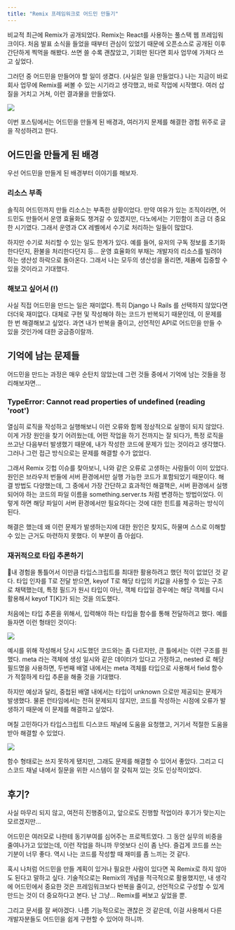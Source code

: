 ```yaml
---
title: "Remix 프레임워크로 어드민 만들기"
---
```


비교적 최근에 Remix가 공개되었다. Remix는 React를 사용하는 풀스택 웹 프레임워크이다. 처음 발표 소식을 들었을 때부터 관심이 있었기 때문에 오픈소스로 공개된 이후 간단하게 찍먹을 해봤다. 쓰면 쓸 수록 괜찮았고, 기회만 된다면 회사 업무에 가져다 쓰고 싶었다.

그러던 중 어드민을 만들어야 할 일이 생겼다. (사실은 일을 만들었다.) 나는 지금이 바로 회사 업무에 Remix를 써볼 수 있는 시기라고 생각했고, 바로 작업에 시작했다. 여러 삽질을 거치고 거쳐, 이런 결과물을 만들었다.

![](ea3c4ccb-fd8e-40fb-9e78-ecd1d8ac6e58_localhost_8787_admin_popup_Nest%20Hub_.png)

이번 포스팅에서는 어드민을 만들게 된 배경과, 여러가지 문제를 해결한 경험 위주로 글을 작성하려고 한다.

## 어드민을 만들게 된 배경

우선 어드민을 만들게 된 배경부터 이야기를 해보자.

### 리소스 부족

솔직히 어드민까지 만들 리소스는 부족한 상황이었다. 만약 여유가 있는 조직이라면, 어드민도 만들어서 운영 효율화도 챙겨갈 수 있겠지만, 다노에서는 기민함이 조금 더 중요한 시기였다. 그래서 운영과 CX 레벨에서 수기로 처리하는 일들이 많았다.

하지만 수기로 처리할 수 있는 일도 한계가 있다. 예를 들어, 유저의 구독 정보를 초기화 한다던지, 환불을 처리한다던지 등... 운영 효율화의 부채는 개발자의 리소스를 빌려야 하는 생산성 하락으로 돌아온다. 그래서 나는 모두의 생산성을 올리면, 제품에 집중할 수 있을 것이라고 기대했다.

### 해보고 싶어서 (!)

사실 직접 어드민을 만드는 일은 재미없다. 특히 Django 나 Rails 를 선택하지 않았다면 더더욱 재미없다. 대체로 구현 및 작성해야 하는 코드가 반복되기 때문인데, 이 문제를 한 번 해결해보고 싶었다. 과연 내가 반복을 줄이고, 선언적인 API로 어드민을 만들 수 있을 것인가에 대한 궁금증이랄까.

## 기억에 남는 문제들

어드민을 만드는 과정은 매우 순탄치 않았는데 그런 것들 중에서 기억에 남는 것들을 정리해보자면...

### TypeError: Cannot read properties of undefined (reading 'root')

열심히 로직을 작성하고 실행해보니 이런 오류와 함께 정상적으로 실행이 되지 않았다. 이게 가장 원인을 찾기 어려웠는데, 어떤 작업을 하기 전까지는 잘 되다가, 특정 로직을 쓰고난 다음부터 발생했기 때문에, 내가 작성한 코드에 문제가 있는 것이라고 생각했다. 그러나 그런 접근 방식으로는 문제를 해결할 수가 없었다.

그래서 Remix 깃헙 이슈를 찾아보니, 나와 같은 오류로 고생하는 사람들이 이미 있었다. 원인은 브라우저 번들에 서버 환경에서만 실행 가능한 코드가 포함되었기 때문이다. 해결 방법도 다양했는데, 그 중에서 가장 간단하고 효과적인 해결책은, 서버 환경에서 실행되어야 하는 코드의 파일 이름을 something.server.ts 처럼 변경하는 방법이었다. 이렇게 하면 해당 파일이 서버 환경에서만 필요하다는 것에 대한 힌트를 제공하는 방식이 된다.

해결은 했는데 왜 이런 문제가 발생하는지에 대한 원인은 찾지도, 하물며 스스로 이해할 수 있는 근거도 마련하지 못했다. 이 부분이 좀 아쉽다.

### 재귀적으로 타입 추론하기

내 경험을 통틀어서 이만큼 타입스크립트를 최대한 활용하려고 했던 적이 없었던 것 같다. 타입 인자를 T로 전달 받으면, keyof T로 해당 타입의 키값을 사용할 수 있는 구조로 채택했는데, 특정 필드가 원시 타입이 아닌, 객체 타입일 경우에는 해당 객체를 다시 활용해서 keyof T\[K\]가 되는 것을 의도했다.

처음에는 타입 추론을 위해서, 입력해야 하는 타입을 함수를 통해 전달하려고 했다. 예를 들자면 이런 형태인 것이다:

![](4b6b3407-1bfd-4da2-8c2c-3cf29e72ff27_carbon%20_1_.png)

예시를 위해 작성해서 당시 시도했던 코드와는 좀 다르지만, 큰 틀에서는 이런 구조를 원했다. meta 라는 객체에 생성 일시와 같은 데이터가 있다고 가정하고, nested 로 해당 필드명을 사용하면, 두번째 배열 내에서는 meta 객체를 타입으로 사용해서 field 함수가 적절하게 타입 추론을 해줄 것을 기대했다.

하지만 예상과 달리, 중첩된 배열 내에서는 타입이 unknown 으로만 제공되는 문제가 발생했다. 물론 런타임에서는 전혀 문제되지 않지만, 코드를 작성하는 시점에 오류가 발생하기 때문에 이 문제를 해결하고 싶었다.

며칠 고민하다가 타입스크립트 디스코드 채널에 도움을 요청했고, 거기서 적절한 도움을 받아 해결할 수 있었다.

![](30a28410-6116-42ee-b16e-2b60d0686cd6_carbon%20_2_.png)

함수 형태로는 쓰지 못하게 됐지만, 그래도 문제를 해결할 수 있어서 좋았다. 그리고 디스코드 채널 내에서 질문을 위한 시스템이 잘 갖춰져 있는 것도 인상적이었다.

## 후기?

사실 마무리 되지 않고, 여전히 진행중이고, 앞으로도 진행할 작업이라 후기가 맞는지는 모르겠지만...

어드민은 여러모로 나한테 동기부여를 심어주는 프로젝트였다. 그 동안 실무의 비중을 줄여나가고 있었는데, 이런 작업을 하니까 무엇보다 신이 좀 난다. 즐겁게 코드를 쓰는 기분이 너무 좋다. 역시 나는 코드를 작성할 때 재미를 좀 느끼는 것 같다.

혹시 나처럼 어드민을 만들 계획이 있거나 필요한 사람이 있다면 꼭 Remix로 하지 않아도 된다고 말하고 싶다. 기술적으로는 Remix의 개념을 적극적으로 활용했지만, 내 생각에 어드민에서 중요한 것은 프레임워크보다 반복을 줄이고, 선언적으로 구성할 수 있게 만드는 것이 더 중요하다고 본다. 난 그냥... Remix를 써보고 싶었을 뿐.

그리고 문서를 잘 써야겠다. 나름 기능적으로는 괜찮은 것 같은데, 이걸 사용해서 다른 개발자분들도 어드민을 쉽게 구현할 수 있어야 하니까.

